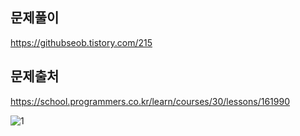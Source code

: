 ## 문제풀이
https://githubseob.tistory.com/215
## 문제출처
https://school.programmers.co.kr/learn/courses/30/lessons/161990

![1](https://github.com/GitHubSeob/Self_Study/assets/83795383/46575eeb-a913-4b71-9865-6a6e935e312b)
